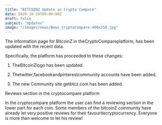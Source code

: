 ```yaml
---
title: "BITCOINZ Update in Crypto Compare"
date: 2020-10-19T00:00:00Z
draft: false
subject: "Updates"
image: "/images/news/News_CryptoCompare-400x250.jpg"
---
```


The information page for BitcoinZ in theCryptoCompareplatform, has been updated with the recent data.

Specifically, the platform has proceeded to these changes:

1) TheBitcoinZlogo has been updated.

2) Thetwitter,facebookandpinterestcommunity accounts have been added.

3) The new Community site getbtcz.com has been added.

Reviews section in the cryptocompare platform

In the cryptocompare platform the user can find a reviewing section in the lower part for each coin. Some members of the bitcoinZ community have already let very positive reviews for their favouritecryptocurrency. Everyone is more than welcome to let his review!
